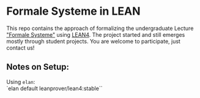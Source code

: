 # Formale Systeme in LEAN

This repo contains the approach of formalizing the undergraduate Lecture ["Formale Systeme"](https://github.com/knowsys/FormaleSysteme) using [LEAN4](https://github.com/leanprover/lean4).
The project started and still emerges mostly through student projects. You are welcome to participate, just contact us!

## Notes on Setup:

Using `elan`:  
`elan default leanprover/lean4:stable``
